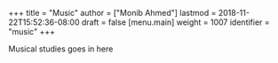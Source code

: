+++
title = "Music"
author = ["Monib Ahmed"]
lastmod = 2018-11-22T15:52:36-08:00
draft = false
[menu.main]
  weight = 1007
  identifier = "music"
+++

Musical studies goes in here

